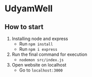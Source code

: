 # UdyamWell
## How to start
1. Installing node and express
   - Run `npm install`
   - Run `npm i express`
2. Run the final command for execution
   - `nodemon src/index.js`
3. Open website on localhost
   - Go to `localhost:3000`

